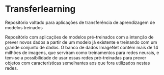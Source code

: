 # Transferlearning
Repositório voltado para aplicações de transferência de aprendizagem de modelos treinados

Repositório com aplicações de modelos pré-treinados com a intenção de prever novos dados a partir de um modelo já existente e treinando com um grande conjunto de dados. O banco de dados ImageNet contém mais de 14 milhões de imagens, que serviram como treinamentos para redes neurais, e tem-se a possibilidade de usar essas redes pré-treinadas para prever objetos com características semelhantes aos que fora utilizados nestas redes.
